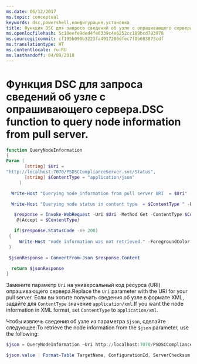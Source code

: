 ```yaml
---
ms.date: 06/12/2017
ms.topic: conceptual
keywords: dsc,powershell,конфигурация,установка
title: Функция DSC для запроса сведений об узле с опрашивающего сервера.
ms.openlocfilehash: 5c10eefe9ded4fe6339c4e6252cc189bcd793978
ms.sourcegitcommit: cf195b090b3223fa4917206dfec7f0b603873cdf
ms.translationtype: HT
ms.contentlocale: ru-RU
ms.lasthandoff: 04/09/2018
---
```

# <a name="dsc-function-to-query-node-information-from-pull-server"></a><span data-ttu-id="f6f48-103">Функция DSC для запроса сведений об узле с опрашивающего сервера.</span><span class="sxs-lookup"><span data-stu-id="f6f48-103">DSC function to query node information from pull server.</span></span>

```powershell
function QueryNodeInformation
{
Param (
       [string] $Uri =
"http://localhost:7070/PSDSCComplianceServer.svc/Status",
       [string] $ContentType = "application/json"
     )

  Write-Host "Querying node information from pull server URI  = $Uri" -ForegroundColor Green

  Write-Host "Querying node status in content type  = $ContentType " -ForegroundColor Green

   $response = Invoke-WebRequest -Uri $Uri -Method Get -ContentType $ContentType -UseDefaultCredentials -Headers
    @{Accept = $ContentType}

   if($response.StatusCode -ne 200)
 {
     Write-Host "node information was not retrieved." -ForegroundColor Red
 }

 $jsonResponse = ConvertFrom-Json $response.Content

  return $jsonResponse
}
```

<span data-ttu-id="f6f48-104">Замените параметр `Uri` на универсальный код ресурса (URI) опрашивающего сервера.</span><span class="sxs-lookup"><span data-stu-id="f6f48-104">Replace the `Uri` parameter with the URI for your pull server.</span></span> <span data-ttu-id="f6f48-105">Если вы хотите получать сведения об узле в формате XML, задайте для `ContentType` значение `application/xml`.</span><span class="sxs-lookup"><span data-stu-id="f6f48-105">If you want the node information in XML format, set `ContentType` to `application/xml`.</span></span>

<span data-ttu-id="f6f48-106">Чтобы извлечь сведения об узле из параметра `$json`, сделайте следующее:</span><span class="sxs-lookup"><span data-stu-id="f6f48-106">To retrieve the node information from the `$json` parameter, use the following:</span></span>

```powershell
$json = QueryNodeInformation –Uri http://localhost:7070/PSDSCComplianceServer.svc/Status

$json.value | Format-Table TargetName, ConfigurationId, ServerChecksum, NodeCompliant, LastComplianceTime, StatusCode
```